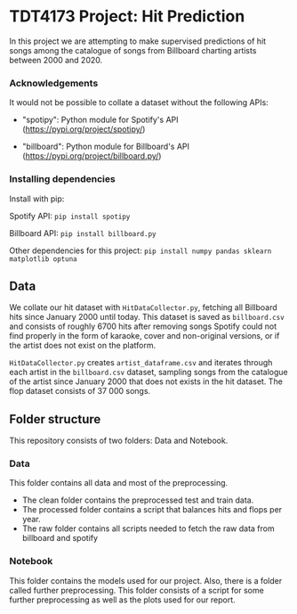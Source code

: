 # TDT4173 Project: Hit Prediction
In this project we are attempting to make supervised predictions of hit songs among the catalogue of songs from 
Billboard charting artists between 2000 and 2020.

### Acknowledgements
It would not be possible to collate a dataset without the following APIs:
- "spotipy": Python module for Spotify's API (https://pypi.org/project/spotipy/)

- "billboard": Python module for Billboard's API (https://pypi.org/project/billboard.py/)

### Installing dependencies
Install with pip:

Spotify API: ```pip install spotipy```

Billboard API: ```pip install billboard.py```

Other dependencies for this project:
```pip install numpy pandas sklearn matplotlib optuna```

## Data
We collate our hit dataset with ```HitDataCollector.py```, fetching all Billboard hits since January 2000 until today.
This dataset is saved as ```billboard.csv``` and consists of roughly 6700 hits after removing songs Spotify could not find properly in the form of karaoke,
cover and non-original versions, or if the artist does not exist on the platform. 

```HitDataCollector.py``` creates ```artist_dataframe.csv``` and iterates through each artist in the ```billboard.csv```
dataset, sampling songs from the catalogue of the artist since January 2000 that does not exists in the hit dataset. 
The flop dataset consists of 37 000 songs.

## Folder structure
This repository consists of two folders: Data and Notebook.
### Data
This folder contains all data and most of the preprocessing. 
- The clean folder contains the preprocessed test and train data.
- The processed folder contains a script that balances hits and flops per year.
- The raw folder contains all scripts needed to fetch the raw data from billboard and spotify

### Notebook
This folder contains the models used for our project. Also, there is a folder called further preprocessing. This folder consists of a script for some further preprocessing as well as the plots used for our report.
